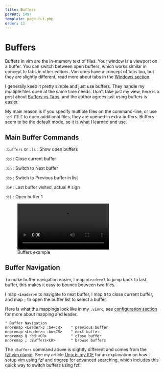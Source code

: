 ```yaml
---
title: Buffers
parent: 1497
template: page-tut.php
order: 13
---
```


# Buffers

Buffers in vim are the in-memory text of files. Your window is a viewport on a buffer. You can switch between open buffers, which works similar in concept to tabs in other editors. Vim does have a concept of tabs too, but they are slightly different, read more about tabs in the [Windows section](/working-with-vim/windows/).

I generally keep it pretty simple and just use buffers. They handle my multiple files open at the same time needs. Don't take just my view, here is a post about [Buffers vs Tabs](https://joshldavis.com/2014/04/05/vim-tab-madness-buffers-vs-tabs/), and the author agrees just using buffers is easier.

My main reason is if you specify multiple files on the command-line, or use `:ed FILE` to open additional files, they are opened in extra buffers. Buffers seem to be the default mode, so it is what I learned and use.

## Main Buffer Commands

`:buffers` or `:ls`
: Show open buffers

`:bd`
: Close current buffer

`:bn`
: Switch to Next buffer

`:bp`
: Switch to Previous buffer in list

`:b#`
: Last buffer visited, actual # sign

`:b1`
: Open buffer 1

<figure class="wp-block-video"><video controls src="https://mkaz.blog/wp-content/uploads/2019/03/vim-buf-mark.mp4"></video><figcaption>Buffers example</figcaption></figure>

## Buffer Navigation

To make buffer navigation easier, I map `<Leader>3` to jump back to last buffer, this makes it easy to bounce between two files.

I map `<Leader>n` to navigate to next buffer, I map `Q` to close current buffer, and map `;`  to open the buffer list to select a buffer.

Here is what the mappings look like in my `.vimrc`, see [configuration section](/working-with-vim/configuration) for more about mapping and leader.

```vim
" Buffer Navigation
nnoremap <Leader>3 :b#<CR>    " previous buffer
nnoremap <Leader>n :bn<CR>    " next buffer
nnoremap Q :bd!<CR>           " close buffer
nnoremap ; :Buffers<CR>       " browse buffers
```

The `:Buffers` command above is slightly different and comes from the [fzf.vim plugin](https://github.com/junegunn/fzf.vim). See my article [Unix is my IDE](https://mkaz.blog/code/unix-is-my-ide/) for an explanation on how I setup vim using fzf and ripgrep for advanced searching, which includes this quick way to switch buffers using fzf.

